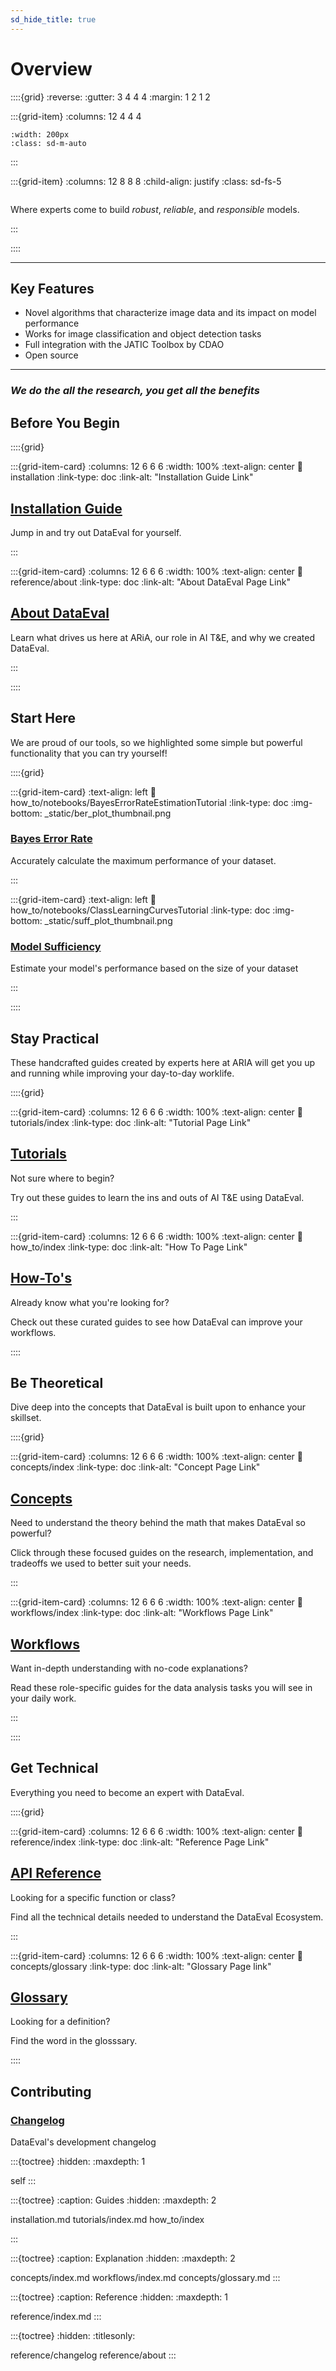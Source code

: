 ```yaml
---
sd_hide_title: true
---
```


# Overview

::::{grid}
:reverse:
:gutter: 3 4 4 4
:margin: 1 2 1 2

:::{grid-item}
:columns: 12 4 4 4

```{image} _static/DataEval_Logo.png
:width: 200px
:class: sd-m-auto
```

:::

:::{grid-item}
:columns: 12 8 8 8
:child-align: justify
:class: sd-fs-5

```{rubric} **Welcome to DataEval's Documentation!**
```
Where experts come to build _robust_, _reliable_, and _responsible_ models.

:::

::::

----------------



## Key Features

- Novel algorithms that characterize image data and its impact on model performance
- Works for image classification and object detection tasks
- Full integration with the JATIC Toolbox by CDAO
- Open source

-----

### **_We do the all the research, you get all the benefits_**

<!-- SECTION START | Quick, beginner friendly guides as eye catchers. Not a part of Diataxis -->

## Before You Begin
::::{grid}

:::{grid-item-card}
:columns: 12 6 6 6
:width: 100%
:text-align: center
:link: installation
:link-type: doc
:link-alt: "Installation Guide Link"

## [Installation Guide](installation)

Jump in and try out DataEval for yourself.

:::

:::{grid-item-card}
:columns: 12 6 6 6
:width: 100%
:text-align: center
:link: reference/about
:link-type: doc
:link-alt: "About DataEval Page Link"

## [About DataEval](reference/about.md)

Learn what drives us here at ARiA, our role in AI T&E, and why we created DataEval.

:::

::::


## Start Here

We are proud of our tools, so we highlighted some simple but powerful functionality that you can try yourself!

::::{grid}

:::{grid-item-card}
:text-align: left
:link: how_to/notebooks/BayesErrorRateEstimationTutorial
:link-type: doc
:img-bottom: _static/ber_plot_thumbnail.png

### [Bayes Error Rate](#bayes-error-rate)

Accurately calculate the maximum performance of your dataset.

<!-- We want to show visualizations of tutorials to peak the interest of a potential user
   Might be good to add a BER graph that a user would need (not necessarily from tutorial)
   i.e. A Graph with training accuracy curve, and a BER line (similar to sufficiency) -->

:::

:::{grid-item-card}
:text-align: left
:link: how_to/notebooks/ClassLearningCurvesTutorial
:link-type: doc
:img-bottom: _static/suff_plot_thumbnail.png

### [Model Sufficiency](#model-sufficiency)

Estimate your model's performance based on the size of your dataset

<!-- We should add a datasets blobs image here with the divergence -->

:::

::::

<!-- SECTION END -->

<!-- SECTION START | "In Action" of Diataxis framework-->

## Stay Practical

These handcrafted guides created by experts here at ARIA will get you up and running while improving your day-to-day worklife.

::::{grid}

:::{grid-item-card}
:columns: 12 6 6 6
:width: 100%
:text-align: center
:link: tutorials/index
:link-type: doc
:link-alt: "Tutorial Page Link"

## [Tutorials](tutorials/index)

Not sure where to begin?

Try out these guides to learn the ins and outs of AI T&E using DataEval.

:::

:::{grid-item-card}
:columns: 12 6 6 6
:width: 100%
:text-align: center
:link: how_to/index
:link-type: doc
:link-alt: "How To Page Link"

## [How-To's](how_to/index)

Already know what you're looking for?

Check out these curated guides to see how DataEval can improve your workflows.

::::

<!-- SECTION END -->

<!-- SECTION START | "In cognition (theory)" of Diataxis framework -->

<!-- Split acquisition (learning) and application (practice) since multiple types of explanation -->
<!-- SUBSECTION START | Explanations -->
## Be Theoretical

Dive deep into the concepts that DataEval is built upon to enhance your skillset.

::::{grid}

:::{grid-item-card}
:columns: 12 6 6 6
:width: 100%
:text-align: center
:link: concepts/index
:link-type: doc
:link-alt: "Concept Page Link"

## [Concepts](concepts/index.md)

Need to understand the theory behind the math that makes DataEval so powerful?

Click through these focused guides on the research, implementation, and tradeoffs we used to better suit your needs.

:::

:::{grid-item-card}
:columns: 12 6 6 6
:width: 100%
:text-align: center
:link: workflows/index
:link-type: doc
:link-alt: "Workflows Page Link"

## [Workflows](workflows/index.md)

Want in-depth understanding with no-code explanations?

Read these role-specific guides for the data analysis tasks you will see in your daily work.

:::

::::

<!-- SUBSECTION END -->

<!-- SUBSECTION START | Reference -->
## Get Technical

Everything you need to become an expert with DataEval.

::::{grid}

:::{grid-item-card}
:columns: 12 6 6 6
:width: 100%
:text-align: center
:link: reference/index
:link-type: doc
:link-alt: "Reference Page Link"

## [API Reference](reference/index)

Looking for a specific function or class?

Find all the technical details needed to understand the DataEval Ecosystem.

:::

:::{grid-item-card}
:columns: 12 6 6 6
:width: 100%
:text-align: center
:link: concepts/glossary
:link-type: doc
:link-alt: "Glossary Page link"

## [Glossary](concepts/glossary.md)

Looking for a definition?

Find the word in the glosssary.

::::
<!-- SUBSECTION END -->

<!-- SECTION END -->

## Contributing

### [Changelog](reference/changelog)
    
DataEval's development changelog


<!-- BELOW IS SIDEBAR TOC TREE -->

:::{toctree}
:hidden:
:maxdepth: 1

self
:::

:::{toctree}
:caption: Guides
:hidden:
:maxdepth: 2

installation.md
tutorials/index.md
how_to/index

:::

:::{toctree}
:caption: Explanation
:hidden:
:maxdepth: 2

concepts/index.md
workflows/index.md
concepts/glossary.md
:::

:::{toctree}
:caption: Reference
:hidden:
:maxdepth: 1

reference/index.md
:::

:::{toctree}
:hidden:
:titlesonly:

reference/changelog
reference/about
:::